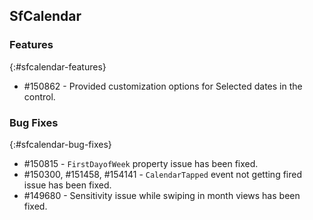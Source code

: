## SfCalendar

### Features
{:#sfcalendar-features}

* \#150862 - Provided customization options for Selected dates in the control.


### Bug Fixes
{:#sfcalendar-bug-fixes}

* \#150815 - `FirstDayofWeek` property issue has been fixed. 
* \#150300, \#151458, \#154141 - `CalendarTapped` event not getting fired issue has been fixed.
* \#149680 - Sensitivity issue while swiping in month views has been fixed.



